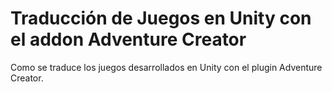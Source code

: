 # Traducción de Juegos en Unity con el addon Adventure Creator
Como se traduce los juegos desarrollados en Unity con el plugin Adventure Creator.

